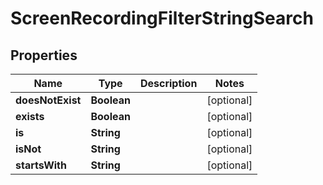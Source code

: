 
# ScreenRecordingFilterStringSearch

## Properties
Name | Type | Description | Notes
------------ | ------------- | ------------- | -------------
**doesNotExist** | **Boolean** |  |  [optional]
**exists** | **Boolean** |  |  [optional]
**is** | **String** |  |  [optional]
**isNot** | **String** |  |  [optional]
**startsWith** | **String** |  |  [optional]



